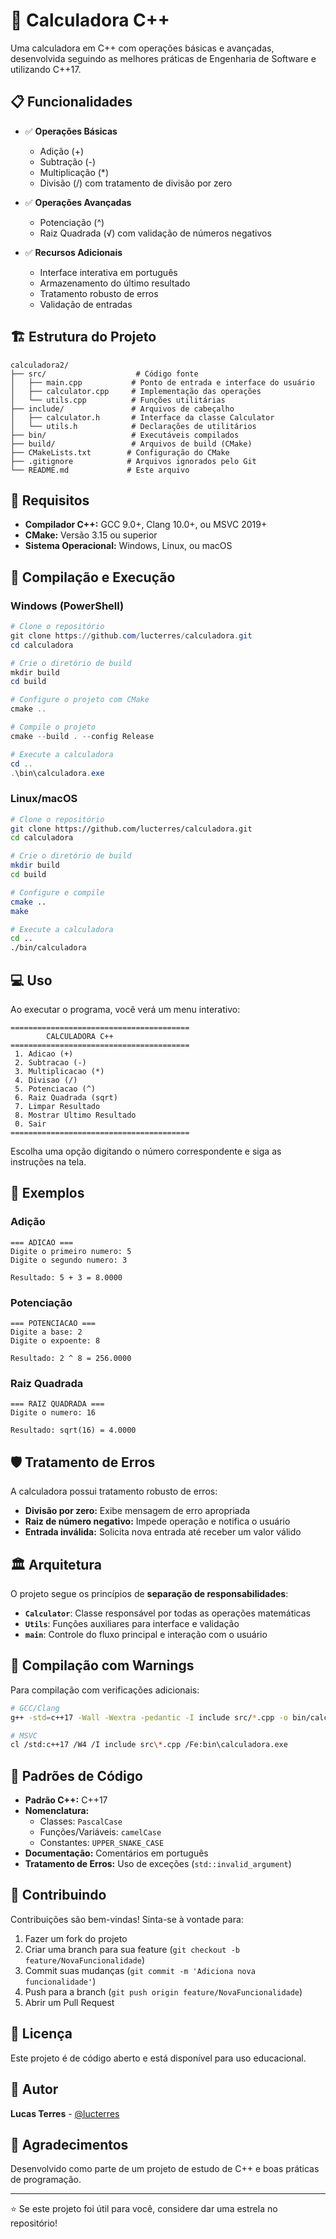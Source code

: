 # 🧮 Calculadora C++

Uma calculadora em C++ com operações básicas e avançadas, desenvolvida seguindo as melhores práticas de Engenharia de Software e utilizando C++17.

## 📋 Funcionalidades

- ✅ **Operações Básicas**
  - Adição (+)
  - Subtração (-)
  - Multiplicação (*)
  - Divisão (/) com tratamento de divisão por zero

- ✅ **Operações Avançadas**
  - Potenciação (^)
  - Raiz Quadrada (√) com validação de números negativos

- ✅ **Recursos Adicionais**
  - Interface interativa em português
  - Armazenamento do último resultado
  - Tratamento robusto de erros
  - Validação de entradas

## 🏗️ Estrutura do Projeto

```
calculadora2/
├── src/                    # Código fonte
│   ├── main.cpp           # Ponto de entrada e interface do usuário
│   ├── calculator.cpp     # Implementação das operações
│   └── utils.cpp          # Funções utilitárias
├── include/               # Arquivos de cabeçalho
│   ├── calculator.h       # Interface da classe Calculator
│   └── utils.h            # Declarações de utilitários
├── bin/                   # Executáveis compilados
├── build/                 # Arquivos de build (CMake)
├── CMakeLists.txt        # Configuração do CMake
├── .gitignore            # Arquivos ignorados pelo Git
└── README.md             # Este arquivo
```

## 🔧 Requisitos

- **Compilador C++:** GCC 9.0+, Clang 10.0+, ou MSVC 2019+
- **CMake:** Versão 3.15 ou superior
- **Sistema Operacional:** Windows, Linux, ou macOS

## 🚀 Compilação e Execução

### Windows (PowerShell)

```powershell
# Clone o repositório
git clone https://github.com/lucterres/calculadora.git
cd calculadora

# Crie o diretório de build
mkdir build
cd build

# Configure o projeto com CMake
cmake ..

# Compile o projeto
cmake --build . --config Release

# Execute a calculadora
cd ..
.\bin\calculadora.exe
```

### Linux/macOS

```bash
# Clone o repositório
git clone https://github.com/lucterres/calculadora.git
cd calculadora

# Crie o diretório de build
mkdir build
cd build

# Configure e compile
cmake ..
make

# Execute a calculadora
cd ..
./bin/calculadora
```

## 💻 Uso

Ao executar o programa, você verá um menu interativo:

```
========================================
        CALCULADORA C++                 
========================================
 1. Adicao (+)
 2. Subtracao (-)
 3. Multiplicacao (*)
 4. Divisao (/)
 5. Potenciacao (^)
 6. Raiz Quadrada (sqrt)
 7. Limpar Resultado
 8. Mostrar Ultimo Resultado
 0. Sair
========================================
```

Escolha uma opção digitando o número correspondente e siga as instruções na tela.

## 🎨 Exemplos

### Adição
```
=== ADICAO ===
Digite o primeiro numero: 5
Digite o segundo numero: 3

Resultado: 5 + 3 = 8.0000
```

### Potenciação
```
=== POTENCIACAO ===
Digite a base: 2
Digite o expoente: 8

Resultado: 2 ^ 8 = 256.0000
```

### Raiz Quadrada
```
=== RAIZ QUADRADA ===
Digite o numero: 16

Resultado: sqrt(16) = 4.0000
```

## 🛡️ Tratamento de Erros

A calculadora possui tratamento robusto de erros:

- **Divisão por zero:** Exibe mensagem de erro apropriada
- **Raiz de número negativo:** Impede operação e notifica o usuário
- **Entrada inválida:** Solicita nova entrada até receber um valor válido

## 🏛️ Arquitetura

O projeto segue os princípios de **separação de responsabilidades**:

- **`Calculator`**: Classe responsável por todas as operações matemáticas
- **`Utils`**: Funções auxiliares para interface e validação
- **`main`**: Controle do fluxo principal e interação com o usuário

## 🧪 Compilação com Warnings

Para compilação com verificações adicionais:

```bash
# GCC/Clang
g++ -std=c++17 -Wall -Wextra -pedantic -I include src/*.cpp -o bin/calculadora

# MSVC
cl /std:c++17 /W4 /I include src\*.cpp /Fe:bin\calculadora.exe
```

## 📝 Padrões de Código

- **Padrão C++:** C++17
- **Nomenclatura:**
  - Classes: `PascalCase`
  - Funções/Variáveis: `camelCase`
  - Constantes: `UPPER_SNAKE_CASE`
- **Documentação:** Comentários em português
- **Tratamento de Erros:** Uso de exceções (`std::invalid_argument`)

## 🤝 Contribuindo

Contribuições são bem-vindas! Sinta-se à vontade para:

1. Fazer um fork do projeto
2. Criar uma branch para sua feature (`git checkout -b feature/NovaFuncionalidade`)
3. Commit suas mudanças (`git commit -m 'Adiciona nova funcionalidade'`)
4. Push para a branch (`git push origin feature/NovaFuncionalidade`)
5. Abrir um Pull Request

## 📄 Licença

Este projeto é de código aberto e está disponível para uso educacional.

## 👤 Autor

**Lucas Terres** - [@lucterres](https://github.com/lucterres)

## 🌟 Agradecimentos

Desenvolvido como parte de um projeto de estudo de C++ e boas práticas de programação.

---

⭐ Se este projeto foi útil para você, considere dar uma estrela no repositório!
